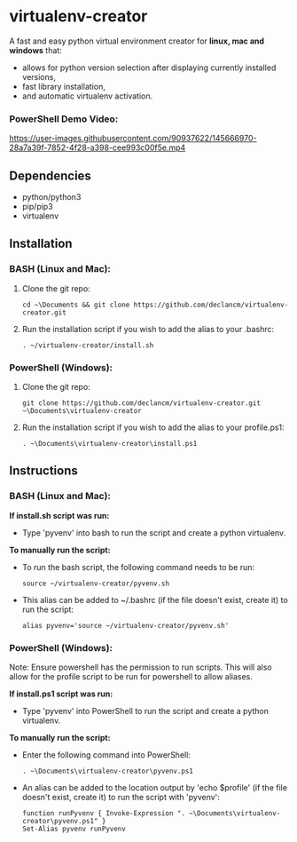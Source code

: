 # virtualenv-creator
A fast and easy python virtual environment creator for **linux, mac and windows** that:

- allows for python version selection after displaying currently installed versions,
- fast library installation,
- and automatic virtualenv activation.

### PowerShell Demo Video:

https://user-images.githubusercontent.com/90937622/145666970-28a7a39f-7852-4f28-a398-cee993c00f5e.mp4


## Dependencies

- python/python3
- pip/pip3
- virtualenv

## Installation

### BASH (Linux and Mac):

1. Clone the git repo:

       cd ~\Documents && git clone https://github.com/declancm/virtualenv-creator.git

2. Run the installation script if you wish to add the alias to your .bashrc:

       . ~/virtualenv-creator/install.sh

### PowerShell (Windows):

1. Clone the git repo:

       git clone https://github.com/declancm/virtualenv-creator.git ~\Documents\virtualenv-creator

1. Run the installation script if you wish to add the alias to your profile.ps1:

       . ~\Documents\virtualenv-creator\install.ps1

## Instructions

### BASH (Linux and Mac):

**If install.sh script was run:**

- Type 'pyvenv' into bash to run the script and create a python virtualenv.

**To manually run the script:**

- To run the bash script, the following command needs to be run:

      source ~/virtualenv-creator/pyvenv.sh

- This alias can be added to ~/.bashrc (if the file doesn't exist, create it) to run the script:

      alias pyvenv='source ~/virtualenv-creator/pyvenv.sh'

### PowerShell (Windows):

Note: Ensure powershell has the permission to run scripts. This will also allow for the profile script to be run for powershell to allow aliases.

**If install.ps1 script was run:**

- Type 'pyvenv' into PowerShell to run the script and create a python virtualenv.

**To manually run the script:**

- Enter the following command into PowerShell:

      . ~\Documents\virtualenv-creator\pyvenv.ps1

- An alias can be added to the location output by 'echo $profile' (if the file doesn't exist, create it) to run the script with 'pyvenv':

      function runPyvenv { Invoke-Expression ". ~\Documents\virtualenv-creator\pyvenv.ps1" }
      Set-Alias pyvenv runPyvenv

